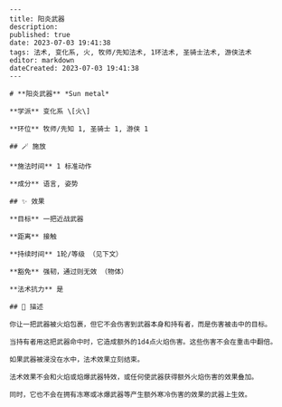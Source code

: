 
    ---
    title: 阳炎武器
    description: 
    published: true
    date: 2023-07-03 19:41:38
    tags: 法术, 变化系, 火, 牧师/先知法术, 1环法术, 圣骑士法术, 游侠法术
    editor: markdown
    dateCreated: 2023-07-03 19:41:38
    ---

    # **阳炎武器** *Sun metal*

    **学派** 变化系 \[火\] 

    **环位** 牧师/先知 1, 圣骑士 1, 游侠 1

    ## 🪄 施放

    **施法时间** 1 标准动作

    **成分** 语言, 姿势

    ## ✨ 效果 

    **目标** 一把近战武器 

    **距离** 接触  

    **持续时间** 1轮/等级 （见下文） 

    **豁免** 强韧，通过则无效 （物体）

    **法术抗力** 是

    ## 📖 描述

    你让一把武器被火焰包裹，但它不会伤害到武器本身和持有者，而是伤害被击中的目标。

    当持有者用这把武器命中时，它造成额外的1d4点火焰伤害。这些伤害不会在重击中翻倍。

    如果武器被浸没在水中，法术效果立刻结束。

    法术效果不会和火焰或焰爆武器特效，或任何使武器获得额外火焰伤害的效果叠加。

    同时，它也不会在拥有冻寒或冰爆武器等产生额外寒冷伤害的效果的武器上生效。
    